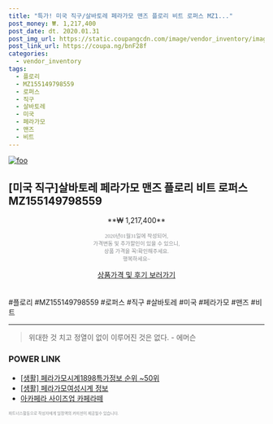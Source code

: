```yaml
--- 
title: "특가! 미국 직구/살바토레 페라가모 맨즈 플로리 비트 로퍼스 MZ1..." 
post_money: ₩. 1,217,400 
post_date: dt. 2020.01.31 
post_img_url: https://static.coupangcdn.com/image/vendor_inventory/images/2019/03/04/3/7/c69a4081-f2c3-4b4a-83f6-3aac1c52881d.jpg 
post_link_url: https://coupa.ng/bnF28f 
categories: 
  - vendor_inventory 
tags: 
  - 플로리 
  - MZ155149798559 
  - 로퍼스 
  - 직구 
  - 살바토레 
  - 미국 
  - 페라가모 
  - 맨즈 
  - 비트 
--- 
```

[![foo](https://static.coupangcdn.com/image/vendor_inventory/images/2019/03/04/3/7/c69a4081-f2c3-4b4a-83f6-3aac1c52881d.jpg)](https://coupa.ng/bnF28f) 

## [미국 직구]살바토레 페라가모 맨즈 플로리 비트 로퍼스 MZ155149798559 
<p style="text-align: center;">**₩ 1,217,400**</p> 
<p style="text-align: center;"><span style="color: #898c8f; font-family: Georgia,Times,serif; font-size: 0.75em;">2020년01월31일에 작성되어, <br>가격변동 및 추가할인이 있을 수 있으니,<br> 상품 가격을 꼭!확인해주세요.<br>행복하세요~</span> 
</p>	 
<div markdown="0" style="text-align: center;"><a href="https://coupa.ng/bnF28f" class="btn btn--success">상품가격 및 후기 보러가기</a></div> 
<br><br> 
  #플로리 #MZ155149798559 #로퍼스 #직구 #살바토레 #미국 #페라가모 #맨즈 #비트 
<hr> 

> 위대한 것 치고 정열이 없이 이루어진 것은 없다. - 에머슨 


### POWER LINK

* <a href="https://blog.naver.com/fasyy4321/221775016929" target="_blank"> [생활] 페라가모시계1898특가정보 순위 ~50위</a>
* <a href="https://blog.naver.com/sakai111/221764933256" target="_blank"> [생활] 페라가모여성시계 정보 </a>
* <a href="https://blog.naver.com/santokki14/221778139200" target="_blank">아카페라 사이즈업 카페라떼</a>

<span style="color: #898c8f; font-family: Georgia,Times,serif; font-size: 0.55em;">파트너스활동으로 작성자에게 일정액의 커미션이 제공될수 있습니다.</span> 
